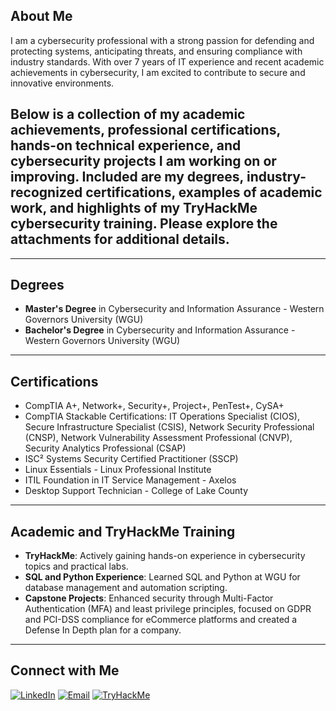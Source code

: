 ## About Me
I am a cybersecurity professional with a strong passion for defending and protecting systems, anticipating threats, and ensuring compliance with industry standards. With over 7 years of IT experience and recent academic achievements in cybersecurity, I am excited to contribute to secure and innovative environments.

## Below is a collection of my academic achievements, professional certifications, hands-on technical experience, and cybersecurity projects I am working on or improving. Included are my degrees, industry-recognized certifications, examples of academic work, and highlights of my TryHackMe cybersecurity training. Please explore the attachments for additional details.

---

## Degrees
- **Master's Degree** in Cybersecurity and Information Assurance - Western Governors University (WGU)
- **Bachelor's Degree** in Cybersecurity and Information Assurance - Western Governors University (WGU)

---

## Certifications
- CompTIA A+, Network+, Security+, Project+, PenTest+, CySA+
- CompTIA Stackable Certifications: IT Operations Specialist (CIOS), Secure Infrastructure Specialist (CSIS), Network Security Professional (CNSP), Network Vulnerability Assessment Professional (CNVP), Security Analytics Professional (CSAP)
- ISC² Systems Security Certified Practitioner (SSCP)
- Linux Essentials - Linux Professional Institute
- ITIL Foundation in IT Service Management - Axelos
- Desktop Support Technician - College of Lake County

---

## Academic and TryHackMe Training
- **TryHackMe**: Actively gaining hands-on experience in cybersecurity topics and practical labs.
- **SQL and Python Experience**: Learned SQL and Python at WGU for database management and automation scripting.
- **Capstone Projects**: Enhanced security through Multi-Factor Authentication (MFA) and least privilege principles, focused on GDPR and PCI-DSS compliance for eCommerce platforms and created a Defense In Depth plan for a company.

---

## Connect with Me

[![LinkedIn](https://img.shields.io/badge/LinkedIn-Connect-blue?style=for-the-badge&logo=linkedin)](https://www.linkedin.com/in/david-garlisch/)
[![Email](https://img.shields.io/badge/Gmail-Email%20Me-red?style=for-the-badge&logo=gmail&logoColor=white)](mailto:davidgar0691@gmail.com)
[![TryHackMe](https://img.shields.io/badge/TryHackMe-Visit-green?style=for-the-badge&logo=tryhackme&logoColor=white)](https://tryhackme.com/r/p/Davidgar0691)

